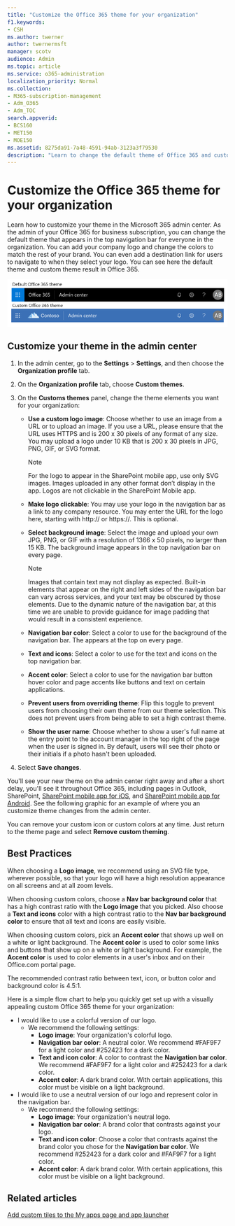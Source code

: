 ```yaml
---
title: "Customize the Office 365 theme for your organization"
f1.keywords:
- CSH
ms.author: twerner
author: twernermsft
manager: scotv
audience: Admin
ms.topic: article
ms.service: o365-administration
localization_priority: Normal
ms.collection: 
- M365-subscription-management 
- Adm_O365
- Adm_TOC
search.appverid:
- BCS160
- MET150
- MOE150
ms.assetid: 8275da91-7a48-4591-94ab-3123a3f79530
description: "Learn to change the default theme of Office 365 and customize it to match your company logo or color. "
---
```


# Customize the Office 365 theme for your organization

Learn how to customize your theme in the Microsoft 365 admin center. As the admin of your Office 365 for business subscription, you can change the default theme that appears in the top navigation bar for everyone in the organization. You can add your company logo and change the colors to match the rest of your brand. You can even add a destination link for users to navigate to when they select your logo. You can see here the default theme and custom theme result in Office 365.
  
![Default Office 365 theme and Custom Office 365 theme](../../media/e2cbc922-b424-4683-8c5c-fdbcbd0ce844.png)
  
## Customize your theme in the admin center

1. In the admin center, go to the **Settings** \> **Settings**, and then choose the **Organization profile** tab.

2. On the **Organization profile** tab, choose **Custom themes**.

3. On the **Customs themes** panel, change the theme elements you want for your organization:
    
    - **Use a custom logo image**: Choose whether to use an image from a URL or to upload an image. If you use a URL, please ensure that the URL uses HTTPS and is 200 x 30 pixels of any format of any size. You may upload a logo under 10 KB that is 200 x 30 pixels in JPG, PNG, GIF, or SVG format.

      > [!NOTE]
      > For the logo to appear in the SharePoint mobile app, use only SVG images. Images uploaded in any other format don’t display in the app. Logos are not clickable in the SharePoint Mobile app.

    - **Make logo clickable**: You may use your logo in the navigation bar as a link to any company resource. You may enter the URL for the logo here, starting with http:// or https://. This is optional.

    - **Select background image**: Select the image and upload your own JPG, PNG, or GIF with a resolution of 1366 x 50 pixels, no larger than 15 KB. The background image appears in the top navigation bar on every page.

      > [!NOTE]
      > Images that contain text may not display as expected. Built-in elements that appear on the right and left sides of the navigation bar can vary across services, and your text may be obscured by those elements. Due to the dynamic nature of the navigation bar, at this time we are unable to provide guidance for image padding that would result in a consistent experience. 

    - **Navigation bar color**: Select a color to use for the background of the navigation bar. The appears at the top on every page.

    - **Text and icons**: Select a color to use for the text and icons on the top navigation bar.

    - **Accent color**: Select a color to use for the navigation bar button hover color and page accents like buttons and text on certain applications.

     - **Prevent users from overriding theme**: Flip this toggle to prevent users from choosing their own theme from our theme selection. This does not prevent users from being able to set a high contrast theme.

    - **Show the user name**: Choose whether to show a user's full name at the entry point to the account manager in the top right of the page when the user is signed in. By default, users will see their photo or their initials if a photo hasn't been uploaded.
    
4. Select **Save changes**.
    
You'll see your new theme on the admin center right away and after a short delay, you'll see it throughout Office 365, including pages in Outlook, SharePoint, [SharePoint mobile app for iOS](https://support.office.com/en-us/article/SharePoint-mobile-app-for-iOS-339402ce-16bb-4c97-9475-0c5375ccef7a), and [SharePoint mobile app for Android](https://support.office.com/en-us/article/SharePoint-mobile-app-for-Android-d875654b-fb0a-4dbe-a17a-a676cf936284). See the following graphic for an example of where you an customize theme changes from the admin center.

You can remove your custom icon or custom colors at any time. Just return to the theme page and select **Remove custom theming**.
  
## Best Practices

When choosing a **Logo image**, we recommend using an SVG file type, wherever possible, so that your logo will have a high resolution appearance on all screens and at all zoom levels.

When choosing custom colors, choose a **Nav bar background color** that has a high contrast ratio with the **Logo image** that you picked. Also choose a **Text and icons** color with a high contrast ratio to the **Nav bar background color** to ensure that all text and icons are easily visible.

When choosing custom colors, pick an **Accent color** that shows up well on a white or light background. The **Accent color** is used to color some links and buttons that show up on a white or light background. For example, the **Accent color** is used to color elements in a user's inbox and on their Office.com portal page. 
  
The recommended contrast ratio between text, icon, or button color and background color is 4.5:1.

Here is a simple flow chart to help you quickly get set up with a visually appealing custom Office 365 theme for your organization:
  - I would like to use a colorful version of our logo.
    - We recommend the following settings:
      - **Logo image**: Your organization's colorful logo.
      - **Navigation bar color**: A neutral color. We recommend #FAF9F7 for a light color and #252423 for a dark color.
      - **Text and icon color**: A color to contrast the **Navigation bar color**. We recommend #FAF9F7 for a light color and #252423 for a dark color.
      - **Accent color**: A dark brand color. With certain applications, this color must be visible on a light background.
  - I would like to use a neutral version of our logo and represent color in the navigation bar.
    - We recommend the following settings:
      - **Logo image**: Your organization's neutral logo.
      - **Navigation bar color**: A brand color that contrasts against your logo.
      - **Text and icon color**: Choose a color that contrasts against the brand color you chose for the **Navigation bar color**. We recommend #252423 for a dark color and #FAF9F7 for a light color.
      - **Accent color**: A dark brand color. With certain applications, this color must be visible on a light background.
  
## Related articles

[Add custom tiles to the My apps page and app launcher](../manage/customize-the-app-launcher.md)
  
  

